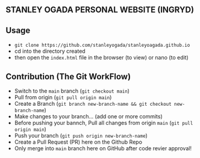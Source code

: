 ## STANLEY OGADA PERSONAL WEBSITE (INGRYD)

## Usage
- `git clone https://github.com/stanleyogada/stanleyoagada.github.io`
- cd into the directory created
- then open the `index.html` file in the browser (to view) or nano (to edit)

## Contribution (The Git WorkFlow)
- Switch to the `main` branch (`git checkout main`)
- Pull from origin (`git pull origin main`)
- Create a Branch (`git branch new-branch-name && git checkout new-branch-name`)
- Make changes to your branch... (add one or more commits)
- Before pushing your bannch, Pull all changes from origin `main` (`git pull origin main`)
- Push your branch (`git push origin new-branch-name`)
- Create a Pull Request (PR) here on the Github Repo
- Only merge into `main` branch here on GitHub after code revier approval!

